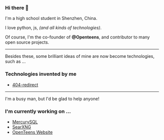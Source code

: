 ### Hi there 👋

I'm a high school student in Shenzhen, China.

I love python, js, _(and all kinds of technologies)_.

Of course, I'm the co-founder of **@Openteens**, and contributor to many open source projects.

---

Besides these, some brilliant ideas of mine are now become technologies, such as ...

### Technologies invented by me
- [404-redirect](https://github.com/berniehuang2008/404-redirect)


---

I'm a busy man, but I'd be glad to help anyone!
### I'm currently working on ...
- [MercurySQL](https://github.com/berniehuang2008/MercurySQL)
- [SearXNG](https://github.com/searxng/searxng)
- [OpenTeens Website](https://github.com/openteenscore/openteenscore.github.io)

<!--
**BernieHuang2008/BernieHuang2008** is a ✨ _special_ ✨ repository because its `README.md` (this file) appears on your GitHub profile.

Here are some ideas to get you started:

- 🔭 I’m currently working on ...
- 🌱 I’m currently learning ...
- 👯 I’m looking to collaborate on ...
- 🤔 I’m looking for help with ...
- 💬 Ask me about ...
- 📫 How to reach me: ...
- 😄 Pronouns: ...
- ⚡ Fun fact: ...
-->
